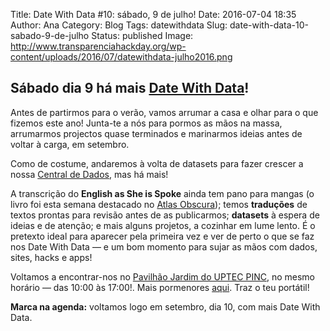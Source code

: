 Title: Date With Data #10: sábado, 9 de julho!
Date: 2016-07-04 18:35
Author: Ana
Category: Blog
Tags: datewithdata
Slug: date-with-data-10-sabado-9-de-julho
Status: published
Image: http://www.transparenciahackday.org/wp-content/uploads/2016/07/datewithdata-julho2016.png

Sábado dia 9 há mais [Date With Data](http://datewithdata.pt)!
--------------------------------------------------------------

Antes de partirmos para o verão, vamos arrumar a casa e olhar para o que fizemos este ano! Junta-te a nós para pormos as mãos na massa, arrumarmos projectos quase terminados e marinarmos ideias antes de voltar à carga, em setembro.

Como de costume, andaremos à volta de datasets para fazer crescer a nossa [Central de Dados](http://centraldedados.pt), mas há mais!

A transcrição do **English as She is Spoke** ainda tem pano para mangas (o livro foi esta semana destacado no [Atlas Obscura](http://www.atlasobscura.com/articles/how-a-portuguese-to-english-phrasebook-became-a-cult-comedy-sensation)); temos **traduções** de textos prontas para revisão antes de as publicarmos; **datasets** à espera de ideias e de atenção; e mais alguns projetos, a cozinhar em lume lento. É o pretexto ideal para aparecer pela primeira vez e ver de perto o que se faz nos Date With Data — e um bom momento para sujar as mãos com dados, sites, hacks e apps!

Voltamos a encontrar-nos no [Pavilhão Jardim do UPTEC PINC](http://www.openstreetmap.org/?mlat=41.15137&mlon=-8.61555#map=19/41.15138/-8.61555), no mesmo horário — das 10:00 às 17:00!. Mais pormenores [aqui](http://datewithdata.pt). Traz o teu portátil!

**Marca na agenda:** voltamos logo em setembro, dia 10, com mais Date With Data.
